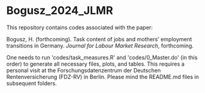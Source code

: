 # Bogusz_2024_JLMR

This repository contains codes associated with the paper:

Bogusz, H. (forthcoming). Task content of jobs and mothers’ employment transitions in Germany. *Journal for Labour Market Research*, forthcoming.

One needs to run 'codes/task_measures.R' and 'codes/0_Master.do' (in this order) to generate all necessary files, plots, and tables. This requires a personal visit at the Forschungsdatenzentrum der Deutschen Rentenversicherung (FDZ-RV) in Berlin. Please mind the README.md files in subsequent folders.
